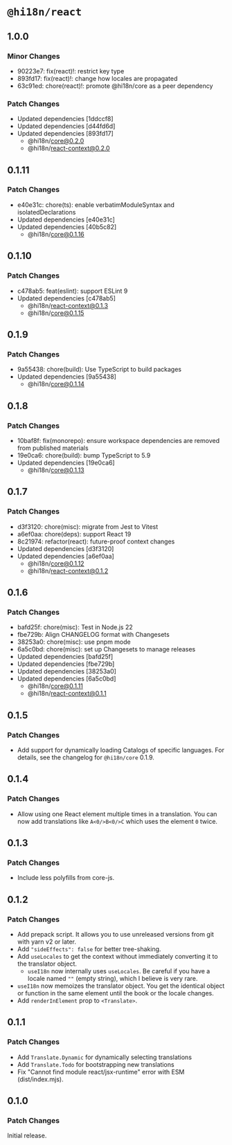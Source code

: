 # `@hi18n/react`

## 1.0.0

### Minor Changes

- 90223e7: fix(react)!: restrict key type
- 893fd17: fix(react)!: change how locales are propagated
- 63c91ed: chore(react)!: promote @hi18n/core as a peer dependency

### Patch Changes

- Updated dependencies [1ddccf8]
- Updated dependencies [d44fd6d]
- Updated dependencies [893fd17]
  - @hi18n/core@0.2.0
  - @hi18n/react-context@0.2.0

## 0.1.11

### Patch Changes

- e40e31c: chore(ts): enable verbatimModuleSyntax and isolatedDeclarations
- Updated dependencies [e40e31c]
- Updated dependencies [40b5c82]
  - @hi18n/core@0.1.16

## 0.1.10

### Patch Changes

- c478ab5: feat(eslint): support ESLint 9
- Updated dependencies [c478ab5]
  - @hi18n/react-context@0.1.3
  - @hi18n/core@0.1.15

## 0.1.9

### Patch Changes

- 9a55438: chore(build): Use TypeScript to build packages
- Updated dependencies [9a55438]
  - @hi18n/core@0.1.14

## 0.1.8

### Patch Changes

- 10baf8f: fix(monorepo): ensure workspace dependencies are removed from published materials
- 19e0ca6: chore(build): bump TypeScript to 5.9
- Updated dependencies [19e0ca6]
  - @hi18n/core@0.1.13

## 0.1.7

### Patch Changes

- d3f3120: chore(misc): migrate from Jest to Vitest
- a6ef0aa: chore(deps): support React 19
- 8c21974: refactor(react): future-proof context changes
- Updated dependencies [d3f3120]
- Updated dependencies [a6ef0aa]
  - @hi18n/core@0.1.12
  - @hi18n/react-context@0.1.2

## 0.1.6

### Patch Changes

- bafd25f: chore(misc): Test in Node.js 22
- fbe729b: Align CHANGELOG format with Changesets
- 38253a0: chore(misc): use pnpm mode
- 6a5c0bd: chore(misc): set up Changesets to manage releases
- Updated dependencies [bafd25f]
- Updated dependencies [fbe729b]
- Updated dependencies [38253a0]
- Updated dependencies [6a5c0bd]
  - @hi18n/core@0.1.11
  - @hi18n/react-context@0.1.1

## 0.1.5

### Patch Changes

- Add support for dynamically loading Catalogs of specific languages. For details, see the changelog for `@hi18n/core` 0.1.9.

## 0.1.4

### Patch Changes

- Allow using one React element multiple times in a translation.
  You can now add translations like `A<0/>B<0/>C` which uses
  the element `0` twice.

## 0.1.3

### Patch Changes

- Include less polyfills from core-js.

## 0.1.2

### Patch Changes

- Add prepack script. It allows you to use unreleased versions from git with yarn v2 or later.
- Add `"sideEffects": false` for better tree-shaking.
- Add `useLocales` to get the context without immediately converting it to the translator object.
  - `useI18n` now internally uses `useLocales`. Be careful if you have a locale named `""` (empty string), which I believe is very rare.
- `useI18n` now memoizes the translator object.
  You get the identical object or function in the same element until the book or the locale changes.
- Add `renderInElement` prop to `<Translate>`.

## 0.1.1

### Patch Changes

- Add `Translate.Dynamic` for dynamically selecting translations
- Add `Translate.Todo` for bootstrapping new translations
- Fix "Cannot find module react/jsx-runtime" error with ESM (dist/index.mjs).

## 0.1.0

### Patch Changes

Initial release.
